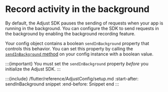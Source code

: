 # Record activity in the background

By default, the Adjust SDK pauses the sending of requests when your app is running in the background. You can configure the SDK to send requests in the background by enabling the background recording feature.

Your config object contains a boolean `sendInBackground` property that controls this behavior. You can set this property by calling the [`sendInBackground` method](#flutter-sendinbackground-invocation) on your config instance with a boolean value.

:::{important}
You must set the `sendInBackground` property *before* you initialize the Adjust SDK.
:::

:::{include} /flutter/reference/AdjustConfig/setup.md
:start-after: sendInBackground snippet
:end-before: Snippet end
:::
